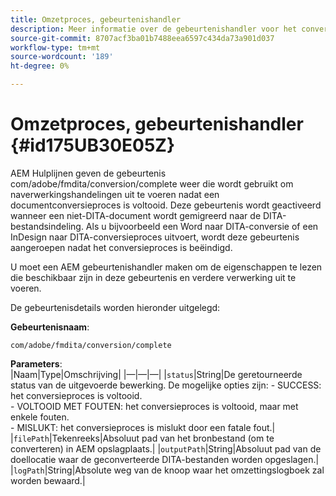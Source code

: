 ```yaml
---
title: Omzetproces, gebeurtenishandler
description: Meer informatie over de gebeurtenishandler voor het conversieproces
source-git-commit: 8707acf3ba01b7488eea6597c434da73a901d037
workflow-type: tm+mt
source-wordcount: '189'
ht-degree: 0%

---
```



# Omzetproces, gebeurtenishandler {#id175UB30E05Z}

AEM Hulplijnen geven de gebeurtenis com/adobe/fmdita/conversion/complete weer die wordt gebruikt om naverwerkingshandelingen uit te voeren nadat een documentconversieproces is voltooid. Deze gebeurtenis wordt geactiveerd wanneer een niet-DITA-document wordt gemigreerd naar de DITA-bestandsindeling. Als u bijvoorbeeld een Word naar DITA-conversie of een InDesign naar DITA-conversieproces uitvoert, wordt deze gebeurtenis aangeroepen nadat het conversieproces is beëindigd.

U moet een AEM gebeurtenishandler maken om de eigenschappen te lezen die beschikbaar zijn in deze gebeurtenis en verdere verwerking uit te voeren.

De gebeurtenisdetails worden hieronder uitgelegd:

**Gebeurtenisnaam**:

```HTTP
com/adobe/fmdita/conversion/complete 
```

**Parameters**:\
|Naam|Type|Omschrijving| |—|—|—| |`status`|String|De geretourneerde status van de uitgevoerde bewerking. De mogelijke opties zijn: - SUCCESS: het conversieproces is voltooid. <br> - VOLTOOID MET FOUTEN: het conversieproces is voltooid, maar met enkele fouten. <br>- MISLUKT: het conversieproces is mislukt door een fatale fout.| |`filePath`|Tekenreeks|Absoluut pad van het bronbestand \(om te converteren\) in AEM opslagplaats.| |`outputPath`|String|Absoluut pad van de doellocatie waar de geconverteerde DITA-bestanden worden opgeslagen.| |`logPath`|String|Absolute weg van de knoop waar het omzettingslogboek zal worden bewaard.|

